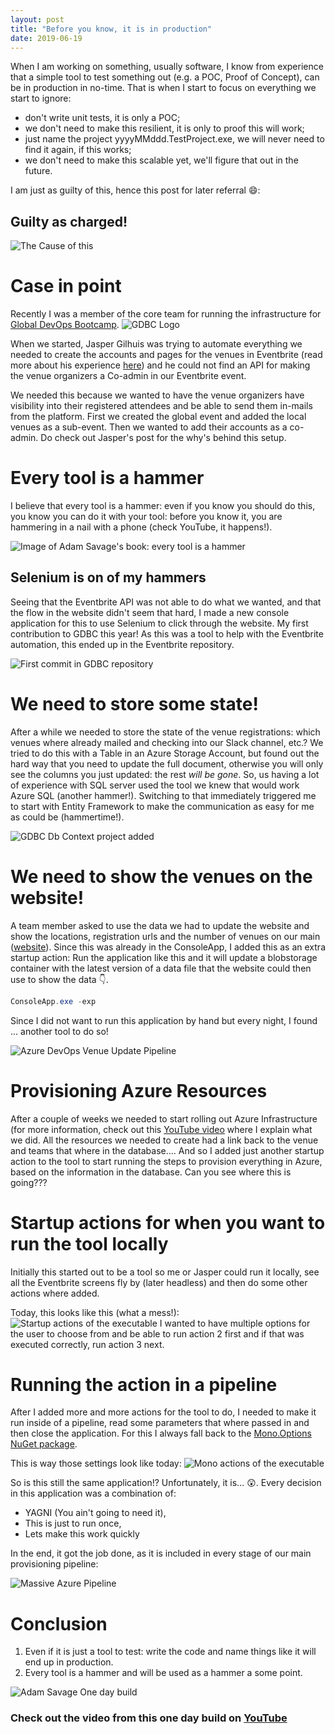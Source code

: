 ```yaml
---
layout: post
title: "Before you know, it is in production"
date: 2019-06-19
---
```


When I am working on something, usually software, I know from experience that a simple tool to test something out (e.g. a POC, Proof of Concept), can be in production in no-time.
That is when I start to focus on everything we start to ignore:
* don't write unit tests, it is only a POC;
* we don't need to make this resilient, it is only to proof this will work;
* just name the project yyyyMMddd.TestProject.exe, we will never need to find it again, if this works;
* we don't need to make this scalable yet, we'll figure that out in the future.

I am just as guilty of this, hence this post for later referral :smile::

## Guilty as charged!
![The Cause of this](/images/2019/20190619/20190619_08_TheCauseOfThis.png)

# Case in point
Recently I was a member of the core team for running the infrastructure for [Global DevOps Bootcamp](https://www.globaldevopsbootcamp.com).
![GDBC Logo](/images/2019/20190618/2019-06-18_01_GDBC_Logo.png)

When we started, Jasper Gilhuis was trying to automate everything we needed to create the accounts and pages for the venues in Eventbrite (read more about his experience [here](https://jaspergilhuis.nl/2019/06/18/global-devops-bootcamp-write-up-registration-process/)) and he could not find an API for making the venue organizers a Co-admin in our Eventbrite event.

We needed this because we wanted to have the venue organizers have visibility into their registered attendees and be able to send them in-mails from the platform. First we created the global event and added the local venues as a sub-event. Then we wanted to add their accounts as a co-admin. Do check out Jasper's post for the why's behind this setup.

# Every tool is a hammer
I believe that every tool is a hammer: even if you know you should do this, you know you can do it with your tool: before you know it, you are hammering in a nail with a phone (check YouTube, it happens!).

![Image of Adam Savage's book: every tool is a hammer](/images/2019/20190619/20190619_01_Every_tool_is_a_hammer.jpg)

## Selenium is on of my hammers
Seeing that the Eventbrite API was not able to do what we wanted, and that the flow in the website didn't seem that hard, I made a new console application for this to use Selenium to click through the website. My first contribution to GDBC this year! As this was a tool to help with the Eventbrite automation, this ended up in the Eventbrite repository.

![First commit in GDBC repository](/images/2019/20190619/20190619_02_FirstCommit.png)

# We need to store some state!
After a while we needed to store the state of the venue registrations: which venues where already mailed and checking into our Slack channel, etc.? We tried to do this with a Table in an Azure Storage Account, but found out the hard way that you need to update the full document, otherwise you will only see the columns you just updated: the rest *will be gone*. So, us having a lot of experience with SQL server used the tool we knew that would work Azure SQL (another hammer!). Switching to that immediately triggered me to start with Entity Framework to make the communication as easy for me as could be (hammertime!).

![GDBC Db Context project added](/images/2019/20190619/20190619_03_DBContext.png)

# We need to show the venues on the website!
A team member asked to use the data we had to update the website and show the locations, registration urls and the number of venues on our main ([website](https://www.globaldevopsbootcamp.com)). Since this was already in the ConsoleApp, I added this as an extra startup action: Run the application like this and it will update a blobstorage container with the latest version of a data file that the website could then use to show the data 👇.

``` c#
ConsoleApp.exe -exp
```

Since I did not want to run this application by hand but every night, I found ... another tool to do so!

![Azure DevOps Venue Update Pipeline](/images/2019/20190619/20190619_04_VenueUpdatePipeline.png)

# Provisioning Azure Resources

After a couple of weeks we needed to start rolling out Azure Infrastructure (for more information, check out this [YouTube video](https://www.youtube.com/watch?v=VPKNvE9Lnpk&list=PLCnpc4jNC9lBPR65GtrXYMXyge4VKll9l&index=7&t=2s) where I explain what we did. All the resources we needed to create had a link back to the venue and teams that where in the database.... And so I added just another startup action to the tool to start running the steps to provision everything in Azure, based on the information in the database. Can you see where this is going???

# Startup actions for when you want to run the tool locally
Initially this started out to be a tool so me or Jasper could run it locally, see all the Eventbrite screens fly by (later headless) and then do some other actions where added.

Today, this looks like this (what a mess!):
![Startup actions of the executable](/images/2019/20190619/20190619_05_Actions.png)
I wanted to have multiple options for the user to choose from and be able to run action 2 first and if that was executed correctly, run action 3 next.

# Running the action in a pipeline
After I added more and more actions for the tool to do, I needed to make it run inside of a pipeline, read some parameters that where passed in and then close the application. For this I always fall back to the [Mono.Options NuGet package](https://github.com/xamarin/XamarinComponents/tree/master/XPlat/Mono.Options).

This is way those settings look like today:
![Mono actions of the executable](/images/2019/20190619/20190619_06_Actions.png)

So is this still the same application!? Unfortunately, it is... 😲. Every decision in this application was a combination of:
* YAGNI (You ain't going to need it),
* This is just to run once,
* Lets make this work quickly

In the end, it got the job done, as it is included in every stage of our main provisioning pipeline:

![Massive Azure Pipeline](/images/2019/20190619/20190619_07_MassivePipeline.png)

# Conclusion

1. Even if it is just a tool to test: write the code and name things like it will end up in production.
1. Every tool is a hammer and will be used as a hammer a some point.

![Adam Savage One day build](/images/2019/20190619/20190619_02_AdamSavageOneDayBuild.jpg)
### Check out the video from this one day build on [YouTube](https://www.youtube.com/watch?time_continue=3&v=G7MDrUG4cws)
